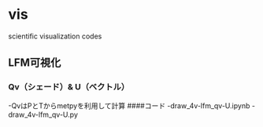 # vis
scientific visualization codes

## LFM可視化
### Qv（シェード）& U（ベクトル）
-QvはPとTからmetpyを利用して計算
####コード
-draw_4v-lfm_qv-U.ipynb
-draw_4v-lfm_qv-U.py

